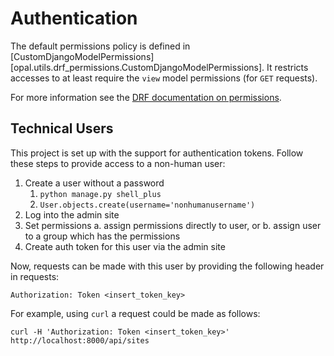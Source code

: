 # Authentication

The default permissions policy is defined in [CustomDjangoModelPermissions][opal.utils.drf_permissions.CustomDjangoModelPermissions]. It restricts accesses to at least require the `view` model permissions (for `GET` requests).

For more information see the [DRF documentation on permissions](https://www.django-rest-framework.org/api-guide/permissions/#permissions).

## Technical Users

This project is set up with the support for authentication tokens. Follow these steps to provide access to a non-human user:

1. Create a user without a password
    1. `python manage.py shell_plus`
    2. `User.objects.create(username='nonhumanusername')`
2. Log into the admin site
3. Set permissions
    a. assign permissions directly to user, or
    b. assign user to a group which has the permissions
4. Create auth token for this user via the admin site

Now, requests can be made with this user by providing the following header in requests:

```shell
Authorization: Token <insert_token_key>
```

For example, using `curl` a request could be made as follows:

```shell
curl -H 'Authorization: Token <insert_token_key>' http://localhost:8000/api/sites
```
